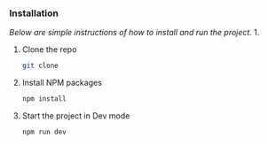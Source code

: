 ### Installation

_Below are simple instructions of how to install and run the project._
1. 
1. Clone the repo
   ```sh
   git clone 
   ```
2. Install NPM packages
   ```sh
   npm install
   ```
3. Start the project in Dev mode
   ```sh
   npm run dev
   ```
